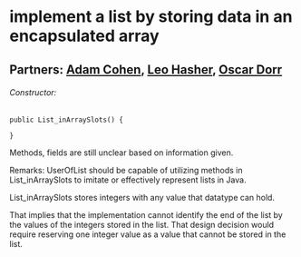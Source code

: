 # implement a list by storing data in an encapsulated array
## Partners: [Adam Cohen](https://github.com/AdamCohen0), [Leo Hasher](https://github.com/lrhasher), [Oscar Dorr](https://github.com/OscarDorr)
###### Constructor:
    public List_inArraySlots() {

    }

Methods, fields are still unclear based on information given.

Remarks: UserOfList should be capable of utilizing methods in List_inArraySlots to
imitate or effectively represent lists in Java.

List_inArraySlots stores integers with any value that datatype can hold.

That implies that the implementation cannot identify the end of the list by the values of the integers stored in the list. That design decision would require reserving one integer value as a value that cannot be stored in the list.
